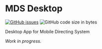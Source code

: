 # MDS Desktop

[![GitHub issues](https://img.shields.io/github/issues/mobile-directing-system/mds-server)](https://github.com/mobile-directing-system/mds-server/issues)
![GitHub code size in bytes](https://img.shields.io/github/languages/code-size/mobile-directing-system/mds-server)

Desktop App for Mobile Directing System

_Work in progress._
